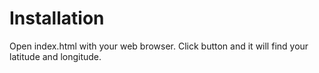 # Installation

Open index.html with your web browser. Click button and it will find your latitude and longitude.
